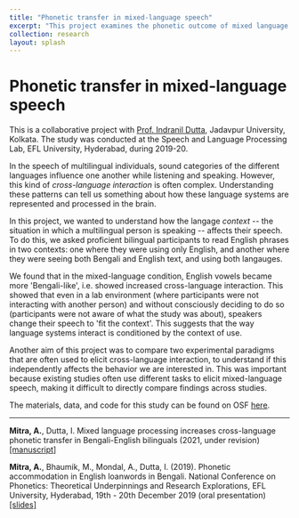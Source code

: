 ```yaml
---
title: "Phonetic transfer in mixed-language speech"
excerpt: "This project examines the phonetic outcome of mixed language processing in the speech of multilingual individuals."
collection: research
layout: splash
---
```


Phonetic transfer in mixed-language speech
==

This is a collaborative project with [Prof. Indranil Dutta](https://duttalab.github.io/indranil.html), Jadavpur University, Kolkata. The study was conducted at the Speech and Language Processing Lab, EFL University, Hyderabad, during 2019-20. 

In the speech of multilingual individuals, sound categories of the different languages influence one another while listening and speaking. However, this kind of *cross-language interaction* is often complex. Understanding these patterns can tell us something about how these language systems are represented and processed in the brain. 

In this project, we wanted to understand how the langage *context* -- the situation in which a multilingual person is speaking -- affects their speech. To do this, we asked proficient bilingual participants to read English phrases in two contexts: one where they were using only English, and another where they were seeing both Bengali and English text, and using both langauges.

We found that in the mixed-language condition, English vowels became more 'Bengali-like', i.e. showed increased cross-language interaction. This showed that even in a lab environment (where participants were not interacting with another person) and without consciously deciding to do so (participants were not aware of what the study was about), speakers change their speech to 'fit the context'. This suggests that the way language systems interact is conditioned by the context of use. 

Another aim of this project was to compare two experimental paradigms that are often used to elicit cross-language interaction, to understand if this independently affects the behavior we are interested in. This was important because existing studies often use different tasks to elicit mixed-language speech, making it difficult to directly compare findings across studies. 



The materials, data, and code for this study can be found on OSF [here](https://osf.io/dsb2x/).


---
**Mitra, A.**, Dutta, I. Mixed language processing increases cross-language phonetic transfer in Bengali-English bilinguals (2021, under revision) [[manuscript]]()


**Mitra, A.**, Bhaumik, M., Mondal, A., Dutta, I. (2019). Phonetic accommodation in English loanwords
in Bengali. National Conference on Phonetics: Theoretical Underpinnings and Research Explorations,
EFL University, Hyderabad, 19th - 20th December 2019 (oral presentation) [[slides]]()